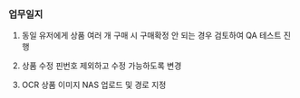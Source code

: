 ### 업무일지

1. 동일 유저에게 상품 여러 개 구매 시 구매확정 안 되는 경우 검토하여 QA 테스트 진행

2. 상품 수정 핀번호 제외하고 수정 가능하도록 변경

3. OCR 상품 이미지 NAS 업로드 및 경로 지정
